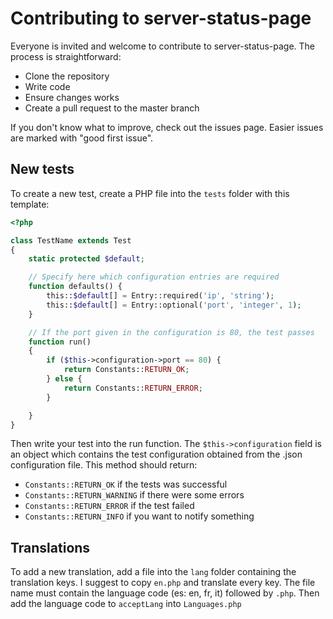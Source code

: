 # Contributing to server-status-page
Everyone is invited and welcome to contribute to server-status-page. The process is straightforward:
* Clone the repository
* Write code
* Ensure changes works
* Create a pull request to the master branch

If you don't know what to improve, check out the issues page. Easier issues are marked with "good first issue".

New tests
---
To create a new test, create a PHP file into the `tests` folder with this template:
```php
<?php

class TestName extends Test
{
    static protected $default;

    // Specify here which configuration entries are required
    function defaults() {
        this::$default[] = Entry::required('ip', 'string');
        this::$default[] = Entry::optional('port', 'integer', 1);
    }

    // If the port given in the configuration is 80, the test passes
    function run()
    {
        if ($this->configuration->port == 80) {
            return Constants::RETURN_OK;  
        } else {
            return Constants::RETURN_ERROR;     
        }

    }
}
```
Then write your test into the run function. The `$this->configuration` field is an object which contains the test configuration obtained from the .json configuration file. This method should return:
* `Constants::RETURN_OK` if the tests was successful
* `Constants::RETURN_WARNING` if there were some errors
* `Constants::RETURN_ERROR` if the test failed
* `Constants::RETURN_INFO` if you want to notify something

Translations
---
To add a new translation, add a file into the `lang` folder containing the translation keys. I suggest to copy `en.php` and translate every key. The file name must contain the language code (es: en, fr, it) followed by `.php`. Then add the language code to `acceptLang` into `Languages.php`
